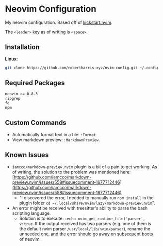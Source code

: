 # Neovim Configuration

My neovim configuration. Based off of [kickstart.nvim](https://github.com/nvim-lua/kickstart.nvim). 

The `<leader>` key as of writing is `<space>`.

## Installation

**Linux:**

```bash
git clone https://github.com/robertharris-xyz/nvim-config.git ~/.config/nvim
```

## Required Packages

```bash
neovim >= 0.8.3
ripgrep
fd
npm
```

## Custom Commands

- Automatically format text in a file: `:Format`
- View markdown preview: `:MarkdownPreview`. 

## Known Issues

- `iamcco/markdown-preview.nvim` plugin is a bit of a pain to get working. As of writing, the solution to the problem was mentioned here: [https://github.com/iamcco/markdown-preview.nvim/issues/558#issuecomment-1677712446](https://github.com/iamcco/markdown-preview.nvim/issues/558#issuecomment-1677712446)
    - "I discovered the error, I needed to manually run `npm install` in the plugin folder `cd ~/.local/share/nvim/lazy/markdown-preview.nvim`".
- An error might be received with treesitter's ability to parse the bash scripting language.
    - Solution is to execute: `:echo nvim_get_runtime_file('parser', v:true`. If the output received has two parsers (e.g. one of them is the default nvim parser `/usr/local/lib/nvim/parser`), rename the unneeded one, and the error should go away on subsequent boots of neovim.

